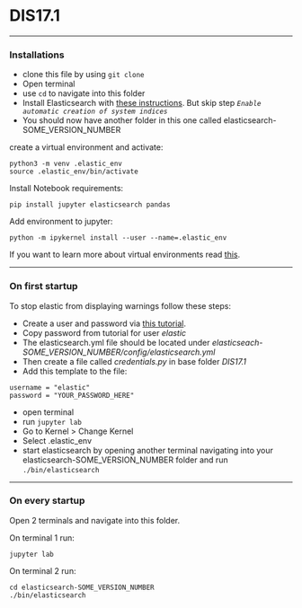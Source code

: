 # DIS17.1
***
### Installations
* clone this file by using `git clone`
* Open terminal
* use `cd` to navigate into this folder
* Install Elasticsearch with [these instructions](https://www.elastic.co/guide/en/elasticsearch/reference/7.17/targz.html). But skip step *`Enable automatic creation of system indices`* 
* You should now have another folder in this one called elasticsearch-SOME_VERSION_NUMBER

create a virtual environment and activate:  
```
python3 -m venv .elastic_env
source .elastic_env/bin/activate
```

Install Notebook requirements:
```
pip install jupyter elasticsearch pandas
```

Add environment to jupyter:
```
python -m ipykernel install --user --name=.elastic_env
```
If you want to learn more about virtual environments read [this](https://packaging.python.org/en/latest/guides/installing-using-pip-and-virtual-environments/#creating-a-virtual-environment).
***
### On first startup
To stop elastic from displaying warnings follow these steps:
* Create a user and password via [this tutorial](https://www.elastic.co/guide/en/elasticsearch/reference/7.17/security-minimal-setup.html).
* Copy password from tutorial for user *elastic*
* The elasticsearch.yml file should be located under *elasticseach-SOME_VERSION_NUMBER/config/elasticsearch.yml*
* Then create a file called *credentials.py* in base folder *DIS17.1*
* Add this template to the file:

```
username = "elastic"
password = "YOUR_PASSWORD_HERE"
```

* open terminal
* run `jupyter lab`
* Go to Kernel > Change Kernel
* Select .elastic_env
* start elasticsearch by opening another terminal navigating into your elasticsearch-SOME_VERSION_NUMBER folder and run `./bin/elasticsearch`
***

### On every startup
Open 2 terminals and navigate into this folder.

On terminal 1 run:
```
jupyter lab
```

On terminal 2 run:
```
cd elasticsearch-SOME_VERSION_NUMBER
./bin/elasticsearch
```